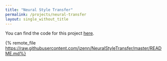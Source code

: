 ```yaml
---
title: "Neural Style Transfer"
permalink: /projects/neural-transfer
layout: single_without_title
---
```


You can find the code for this project [here](https://github.com/jzenn/NeuralStyleTransfer).

{% remote_file https://raw.githubusercontent.com/jzenn/NeuralStyleTransfer/master/README.md%}